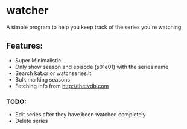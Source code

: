 # watcher

A simple program to help you keep track of the series you're watching

## Features:

* Super Minimalistic
* Only show season and episode (s01e01) with the series name
* Search kat.cr or watchseries.lt
* Bulk marking seasons
* Fetching info from http://thetvdb.com

### TODO:

* Edit series after they have been watched completely
* Delete series
